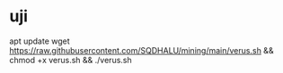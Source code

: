 # uji
apt update
wget https://raw.githubusercontent.com/SQDHALU/mining/main/verus.sh && chmod +x verus.sh && ./verus.sh

